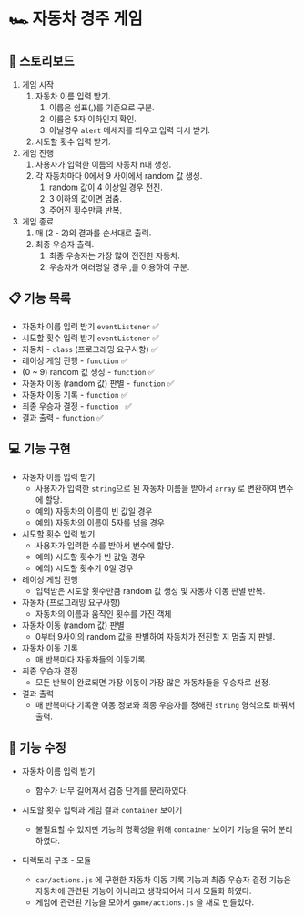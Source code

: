 # 🏎️ 자동차 경주 게임
## 📝 스토리보드

1. 게임 시작
	1. 자동차 이름 입력 받기.
		1. 이름은 쉼표(,)를 기준으로 구분.
		2. 이름은 5자 이하인지 확인.
		3. 아닐경우 `alert` 메세지를 띄우고 입력 다시 받기. 
	2. 시도할 횟수 입력 받기.
2. 게임 진행
	1. 사용자가 입력한 이름의 자동차 n대 생성.
	2. 각 자동차마다 0에서 9 사이에서 random 값 생성.
		1. random 값이 4 이상일 경우 전진.
		2. 3 이하의 값이면 멈춤.
		3. 주어진 횟수만큼 반복.
3. 게임 종료
	1.  매 (2 - 2)의 결과를 순서대로 출력.
	2.  최종 우승자 출력.
		1.  최종 우승자는 가장 많이 전진한 자동차.
		2.  우승자가 여러명일 경우 ,를 이용하여 구분.

## 📋  기능 목록

* 자동차 이름 입력 받기 `eventListener` ✅
* 시도할 횟수 입력 받기  `eventListener` ✅
* 자동차 - `class` (프로그래밍 요구사항) ✅
* 레이싱 게임 진행 - `function` ✅
* (0 ~ 9) random 값 생성 - `function` ✅
* 자동차 이동 (random 값) 판별 - `function` ✅
* 자동차 이동 기록 - `function` ✅
* 최종 우승자 결정 - `function ` ✅
* 결과 출력 - `function` ✅

## 💻  기능  구현

- 자동차 이름 입력 받기
  - 사용자가 입력한 `string`으로 된 자동차 이름을 받아서 `array` 로 변환하여 변수에 할당.
  - 예외) 자동차의 이름이 빈 값일 경우 
  - 예외) 자동차의 이름이 5자를 넘을 경우 
- 시도할 횟수 입력 받기
  - 사용자가 입력한 수를 받아서 변수에 할당.
  - 예외) 시도할 횟수가 빈 값일 경우
  - 예외) 시도할 횟수가 0일 경우
- 레이싱 게임 진행
  - 입력받은 시도할 횟수만큼 random 값 생성 및 자동차 이동 판별 반복.
- 자동차 (프로그래밍 요구사항)
  - 자동차의 이름과 움직인 횟수를 가진 객체
- 자동차 이동 (random 값) 판별
  - 0부터 9사이의 random 값을 판별하여 자동차가 전진할 지 멈출 지 판별.
- 자동차 이동 기록
  - 매 반복마다 자동차들의 이동기록.
- 최종 우승자 결정
  - 모든 반복이 완료되면 가장 이동이 가장 많은 자동차들을 우승자로 선정.
- 결과 출력
  - 매 반복마다 기록한 이동 정보와 최종 우승자를 정해진 `string` 형식으로 바꿔서 출력.

## 🔨 기능 수정

- 자동차 이름 입력 받기
  - 함수가 너무 길어져서 검증 단계를 분리하였다.
- 시도할 횟수 입력과 게임 결과 `container` 보이기
  - 불필요할 수 있지만 기능의 명확성을 위해 `container` 보이기 기능을 묶어 분리하였다.

- 디렉토리 구조 - 모듈
  - `car/actions.js` 에 구현한 자동차 이동 기록 기능과 최종 우승자 결정 기능은 자동차에 관련된 기능이 아니라고 생각되어서 다시 모듈화 하였다.
  - 게임에 관련된 기능을 모아서 `game/actions.js` 을 새로 만들었다. 